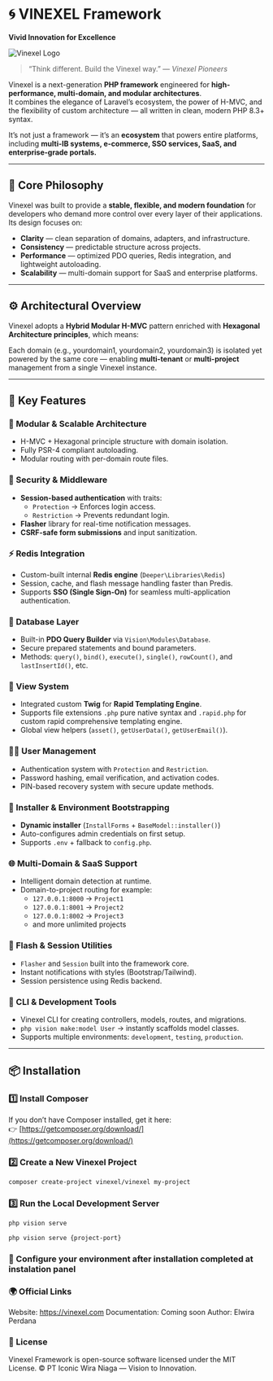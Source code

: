 # 🌀 VINEXEL Framework

**Vivid Innovation for Excellence**

![Vinexel Logo](https://vinexel.com/static/vinexel/images/logo.png)

> “Think different. Build the Vinexel way.” — _Vinexel Pioneers_

Vinexel is a next-generation **PHP framework** engineered for **high-performance, multi-domain, and modular architectures**.  
It combines the elegance of Laravel’s ecosystem, the power of H-MVC, and the flexibility of custom architecture — all written in clean, modern PHP 8.3+ syntax.

It’s not just a framework — it’s an **ecosystem** that powers entire platforms, including **multi-IB systems, e-commerce, SSO services, SaaS, and enterprise-grade portals.**

---

## 🧠 Core Philosophy

Vinexel was built to provide a **stable, flexible, and modern foundation** for developers who demand more control over every layer of their applications.  
Its design focuses on:

- **Clarity** — clean separation of domains, adapters, and infrastructure.
- **Consistency** — predictable structure across projects.
- **Performance** — optimized PDO queries, Redis integration, and lightweight autoloading.
- **Scalability** — multi-domain support for SaaS and enterprise platforms.

---

## ⚙️ Architectural Overview

Vinexel adopts a **Hybrid Modular H-MVC** pattern enriched with **Hexagonal Architecture principles**, which means:

Each domain (e.g., yourdomain1, yourdomain2, yourdomain3) is isolated yet powered by the same core — enabling **multi-tenant** or **multi-project** management from a single Vinexel instance.

---

## 🚀 Key Features

### 🧩 Modular & Scalable Architecture

- H-MVC + Hexagonal principle structure with domain isolation.
- Fully PSR-4 compliant autoloading.
- Modular routing with per-domain route files.

### 🔐 Security & Middleware

- **Session-based authentication** with traits:
  - `Protection` → Enforces login access.
  - `Restriction` → Prevents redundant login.
- **Flasher** library for real-time notification messages.
- **CSRF-safe form submissions** and input sanitization.

### ⚡ Redis Integration

- Custom-built internal **Redis engine** (`Deeper\Libraries\Redis`)
- Session, cache, and flash message handling faster than Predis.
- Supports **SSO (Single Sign-On)** for seamless multi-application authentication.

### 🧰 Database Layer

- Built-in **PDO Query Builder** via `Vision\Modules\Database`.
- Secure prepared statements and bound parameters.
- Methods: `query()`, `bind()`, `execute()`, `single()`, `rowCount()`, and `lastInsertId()`, etc.

### 🎨 View System

- Integrated custom **Twig** for **Rapid Templating Engine**.
- Supports file extensions `.php` pure native syntax and `.rapid.php` for custom rapid comprehensive templating engine.
- Global view helpers (`asset()`, `getUserData()`, `getUserEmail()`).

### 🧑‍💻 User Management

- Authentication system with `Protection` and `Restriction`.
- Password hashing, email verification, and activation codes.
- PIN-based recovery system with secure update methods.

### 🧱 Installer & Environment Bootstrapping

- **Dynamic installer** (`InstallForms` + `BaseModel::installer()`)
- Auto-configures admin credentials on first setup.
- Supports `.env` + fallback to `config.php`.

### 🌐 Multi-Domain & SaaS Support

- Intelligent domain detection at runtime.
- Domain-to-project routing for example:
  - `127.0.0.1:8000` → `Project1`
  - `127.0.0.1:8001` → `Project2`
  - `127.0.0.1:8002` → `Project3`
  - and more unlimited projects

### 🔄 Flash & Session Utilities

- `Flasher` and `Session` built into the framework core.
- Instant notifications with styles (Bootstrap/Tailwind).
- Session persistence using Redis backend.

### 🧠 CLI & Development Tools

- Vinexel CLI for creating controllers, models, routes, and migrations.
- `php vision make:model User` → instantly scaffolds model classes.
- Supports multiple environments: `development`, `testing`, `production`.

---

## 📦 Installation

### 1️⃣ Install Composer

If you don’t have Composer installed, get it here:  
👉 [https://getcomposer.org/download/](https://getcomposer.org/download/)

### 2️⃣ Create a New Vinexel Project

```bash
composer create-project vinexel/vinexel my-project
```

### 3️⃣ Run the Local Development Server
```bash
php vision serve

php vision serve {project-port}
```

### 🧾 Configure your environment after installation completed at instalation panel

### 🌍 Official Links

Website: https://vinexel.com
Documentation: Coming soon
Author: Elwira Perdana

### 📜 License

Vinexel Framework is open-source software licensed under the MIT License.
© PT Iconic Wira Niaga — Vision to Innovation.
